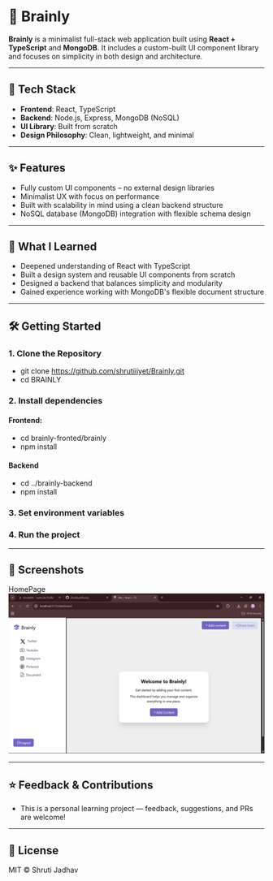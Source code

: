 # 🧠 Brainly

**Brainly** is a minimalist full-stack web application built using **React + TypeScript** and **MongoDB**. It includes a custom-built UI component library and focuses on simplicity in both design and architecture.

---

## 🚀 Tech Stack

- **Frontend**: React, TypeScript
- **Backend**: Node.js, Express, MongoDB (NoSQL)
- **UI Library**: Built from scratch
- **Design Philosophy**: Clean, lightweight, and minimal

---

## ✨ Features

- Fully custom UI components – no external design libraries
- Minimalist UX with focus on performance
- Built with scalability in mind using a clean backend structure
- NoSQL database (MongoDB) integration with flexible schema design

---

## 🧠 What I Learned

- Deepened understanding of React with TypeScript
- Built a design system and reusable UI components from scratch
- Designed a backend that balances simplicity and modularity
- Gained experience working with MongoDB's flexible document structure

---

## 🛠️ Getting Started

### 1. Clone the Repository

- git clone https://github.com/shrutiiiyet/Brainly.git
- cd BRAINLY

### 2. Install dependencies

#### Frontend:
- cd brainly-fronted/brainly
- npm install

#### Backend
- cd ../brainly-backend
- npm install

### 3. Set environment variables

### 4. Run the project

---

## 📸 Screenshots

HomePage
![Homepage](./Screenshots/BrainlyHomepage.png)

---

## ⭐️ Feedback & Contributions
- This is a personal learning project — feedback, suggestions, and PRs are welcome!

---

## 📄 License
MIT © Shruti Jadhav

